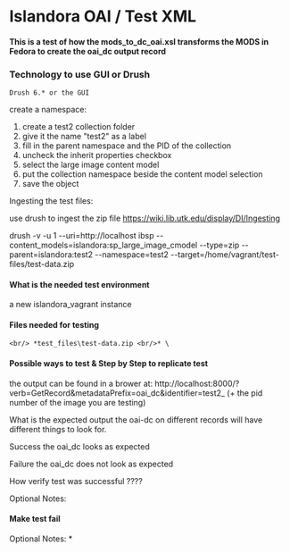 # Islandora OAI / Test XML

#### This is a test of how the mods_to_dc_oai.xsl transforms the MODS in Fedora to create the oai_dc output record



### Technology to use GUI or Drush
    Drush 6.* or the GUI

create a namespace:
1.    create a test2 collection folder
2.    give it the name "test2" as a label
3.    fill in the parent namespace and the PID of the collection
4.    uncheck the inherit properties checkbox
5.    select the large image content model
6.    put the collection namespace beside the content model selection
7.    save the object

Ingesting the test files:

use drush to ingest the zip file
https://wiki.lib.utk.edu/display/DI/Ingesting

drush -v -u 1 --uri=http://localhost ibsp --content_models=islandora:sp_large_image_cmodel --type=zip --parent=islandora:test2 --namespace=test2 --target=/home/vagrant/test-files/test-data.zip

#### What is the needed test environment
 a new islandora_vagrant instance


#### Files needed for testing
`<br/> *test_files\test-data.zip <br/>* \`


#### Possible ways to test & Step by Step to replicate test

the output can be found in a brower at: 
http://localhost:8000/?verb=GetRecord&metadataPrefix=oai_dc&identifier=test2_  (+ the pid number of the image you are testing)

What is the expected output
the oai-dc on different records will have different things to look for.




Success
the oai_dc looks as expected

Failure
the oai_dc does not look as expected

How verify test was successful
????

Optional Notes:

#### Make test fail
Optional Notes: *
